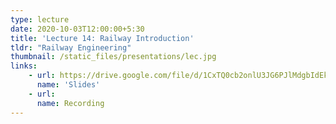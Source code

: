 ```yaml
---
type: lecture
date: 2020-10-03T12:00:00+5:30
title: 'Lecture 14: Railway Introduction'
tldr: "Railway Engineering"
thumbnail: /static_files/presentations/lec.jpg
links: 
    - url: https://drive.google.com/file/d/1CxTQ0cb2onlU3JG6PJlMdgbIdEkmIsVF/view
      name: 'Slides'
    - url: 
      name: Recording
---
```

